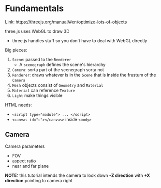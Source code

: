# Fundamentals

Link: https://threejs.org/manual/#en/optimize-lots-of-objects

three.js uses WebGL to draw 3D
 - three.js handles stuff so you don't have to deal with WebGL directly

Big pieces:
 
 1. `Scene`: passed to the `Renderer`
     - A `scenegraph` defines the scene's hierarchy
 2. `Camera`: sorta part of the scenegraph sorta not
 3. `Renderer`: draws whatever is in the `Scene` that is inside the frustum of the `Camera`
 4. `Mesh` objects consist of  `Geometry` and `Material`
 5. `Material` can reference `Texture`
 6. `Light` make things visible

 HTML needs:
  - `<script type="module"> ... </script>`
  - `<canvas id="c"></canvas>` inside `<body>`

## Camera

Camera parameters
 - FOV
 - aspect ratio
 - near and far plane

**NOTE:** this tutorial intends the camera to look down **-Z direction** with **+X direction** pointing to camera right